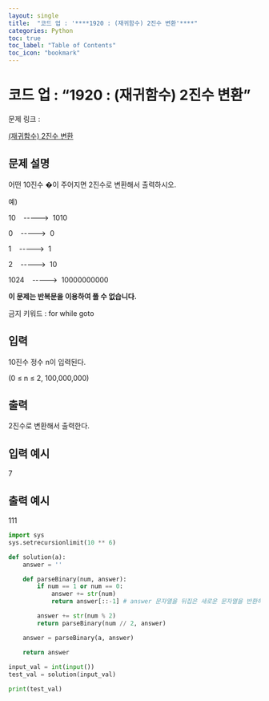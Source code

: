 ```yaml
---
layout: single
title:  "코드 업 : '****1920 : (재귀함수) 2진수 변환'****"
categories: Python
toc: true
toc_label: "Table of Contents"
toc_icon: "bookmark"
---
```


# 코드 업 : “****1920 : (재귀함수) 2진수 변환”****

문제 링크 :

[(재귀함수) 2진수 변환](https://codeup.kr/problem.php?id=1920)

## 문제 설명

어떤 10진수 �이 주어지면 2진수로 변환해서 출력하시오.

예)

10    ----->  1010

0    ----->  0

1    ----->  1

2    ----->  10

1024    ----->  10000000000

**이 문제는 반복문을 이용하여 풀 수 없습니다.**

금지 키워드 : for while goto

## 입력

10진수 정수 n이 입력된다.

(0 ≤ n ≤ 2, 100,000,000)

## 출력

2진수로 변환해서 출력한다.

## 입력 예시

7

## 출력 예시

111

```python
import sys
sys.setrecursionlimit(10 ** 6)

def solution(a):
    answer = ''

    def parseBinary(num, answer):
        if num == 1 or num == 0:
            answer += str(num)
            return answer[::-1] # answer 문자열을 뒤집은 새로운 문자열을 반환하는 것

        answer += str(num % 2)
        return parseBinary(num // 2, answer)

    answer = parseBinary(a, answer)

    return answer
    
input_val = int(input())
test_val = solution(input_val)

print(test_val)
```